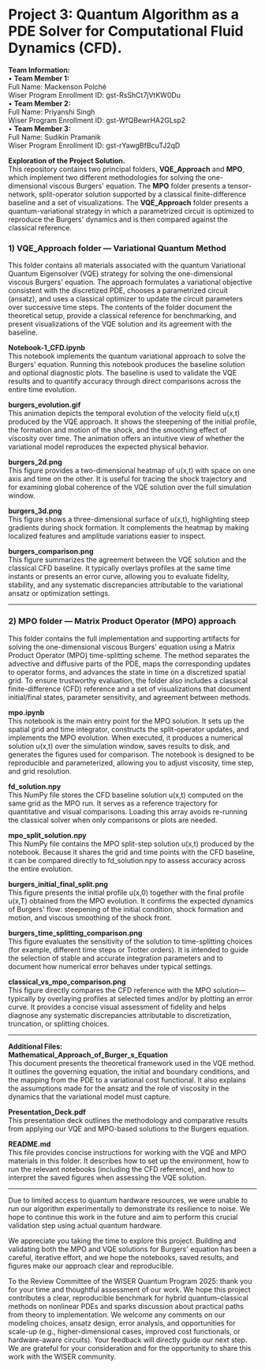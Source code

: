 # Project 3: Quantum Algorithm as a PDE Solver for Computational Fluid Dynamics (CFD).

**Team Information:**  
• **Team Member 1:**  
Full Name: Mackenson Polché  
Wiser Program Enrollment ID: gst-RsShCt7jVtKW0Du  
• **Team Member 2:**  
Full Name: Priyanshi Singh  
Wiser Program Enrollment ID: gst-WfQBewrHA2GLsp2  
• **Team Member 3:**  
Full Name: Sudikin Pramanik  
Wiser Program Enrollment ID: gst-rYawgBfBcuTJ2qD  

**Exploration of the Project Solution.**  
This repository contains two principal folders, **VQE_Approach** and **MPO**, which implement two different methodologies for solving the one-dimensional viscous Burgers' equation. The **MPO** folder presents a tensor-network, split-operator solution supported by a classical finite-difference baseline and a set of visualizations. The **VQE_Approach** folder presents a quantum-variational strategy in which a parametrized circuit is optimized to reproduce the Burgers' dynamics and is then compared against the classical reference.  

### **1) VQE_Approach folder — Variational Quantum Method**  
This folder contains all materials associated with the quantum Variational Quantum Eigensolver (VQE) strategy for solving the one-dimensional viscous Burgers' equation. The approach formulates a variational objective consistent with the discretized PDE, chooses a parametrized circuit (ansatz), and uses a classical optimizer to update the circuit parameters over successive time steps. The contents of the folder document the theoretical setup, provide a classical reference for benchmarking, and present visualizations of the VQE solution and its agreement with the baseline.  

**Notebook-1_CFD.ipynb**  
This notebook implements the quantum variational approach to solve the Burgers' equation. Running this notebook produces the baseline solution and optional diagnostic plots. The baseline is used to validate the VQE results and to quantify accuracy through direct comparisons across the entire time evolution.  

**burgers_evolution.gif**  
This animation depicts the temporal evolution of the velocity field u(x,t) produced by the VQE approach. It shows the steepening of the initial profile, the formation and motion of the shock, and the smoothing effect of viscosity over time. The animation offers an intuitive view of whether the variational model reproduces the expected physical behavior.  

**burgers_2d.png**  
This figure provides a two-dimensional heatmap of u(x,t) with space on one axis and time on the other. It is useful for tracing the shock trajectory and for examining global coherence of the VQE solution over the full simulation window.  

**burgers_3d.png**  
This figure shows a three-dimensional surface of u(x,t), highlighting steep gradients during shock formation. It complements the heatmap by making localized features and amplitude variations easier to inspect.  

**burgers_comparison.png**  
This figure summarizes the agreement between the VQE solution and the classical CFD baseline. It typically overlays profiles at the same time instants or presents an error curve, allowing you to evaluate fidelity, stability, and any systematic discrepancies attributable to the variational ansatz or optimization settings.  

---

### **2) MPO folder — Matrix Product Operator (MPO) approach**  
This folder contains the full implementation and supporting artifacts for solving the one-dimensional viscous Burgers' equation using a Matrix Product Operator (MPO) time-splitting scheme. The method separates the advective and diffusive parts of the PDE, maps the corresponding updates to operator forms, and advances the state in time on a discretized spatial grid. To ensure trustworthy evaluation, the folder also includes a classical finite-difference (CFD) reference and a set of visualizations that document initial/final states, parameter sensitivity, and agreement between methods.  

**mpo.ipynb**  
This notebook is the main entry point for the MPO solution. It sets up the spatial grid and time integrator, constructs the split-operator updates, and implements the MPO evolution. When executed, it produces a numerical solution u(x,t) over the simulation window, saves results to disk, and generates the figures used for comparison. The notebook is designed to be reproducible and parameterized, allowing you to adjust viscosity, time step, and grid resolution.  

**fd_solution.npy**  
This NumPy file stores the CFD baseline solution u(x,t) computed on the same grid as the MPO run. It serves as a reference trajectory for quantitative and visual comparisons. Loading this array avoids re-running the classical solver when only comparisons or plots are needed.  

**mpo_split_solution.npy**  
This NumPy file contains the MPO split-step solution u(x,t) produced by the notebook. Because it shares the grid and time points with the CFD baseline, it can be compared directly to fd_solution.npy to assess accuracy across the entire evolution.  

**burgers_initial_final_split.png**  
This figure presents the initial profile u(x,0) together with the final profile u(x,T) obtained from the MPO evolution. It confirms the expected dynamics of Burgers' flow: steepening of the initial condition, shock formation and motion, and viscous smoothing of the shock front.  

**burgers_time_splitting_comparison.png**  
This figure evaluates the sensitivity of the solution to time-splitting choices (for example, different time steps or Trotter orders). It is intended to guide the selection of stable and accurate integration parameters and to document how numerical error behaves under typical settings.  

**classical_vs_mpo_comparison.png**  
This figure directly compares the CFD reference with the MPO solution—typically by overlaying profiles at selected times and/or by plotting an error curve. It provides a concise visual assessment of fidelity and helps diagnose any systematic discrepancies attributable to discretization, truncation, or splitting choices.  

---

**Additional Files:**  
**Mathematical_Approach_of_Burger_s_Equation**  
This document presents the theoretical framework used in the VQE method. It outlines the governing equation, the initial and boundary conditions, and the mapping from the PDE to a variational cost functional. It also explains the assumptions made for the ansatz and the role of viscosity in the dynamics that the variational model must capture.  

**Presentation_Deck.pdf**  
This presentation deck outlines the methodology and comparative results from applying our VQE and MPO-based solutions to the Burgers equation.  

**README.md**  
This file provides concise instructions for working with the VQE and MPO materials in this folder. It describes how to set up the environment, how to run the relevant notebooks (including the CFD reference), and how to interpret the saved figures when assessing the VQE solution.  

---

Due to limited access to quantum hardware resources, we were unable to run our algorithm experimentally to demonstrate its resilience to noise. We hope to continue this work in the future and aim to perform this crucial validation step using actual quantum hardware.  

We appreciate you taking the time to explore this project. Building and validating both the MPO and VQE solutions for Burgers' equation has been a careful, iterative effort, and we hope the notebooks, saved results, and figures make our approach clear and reproducible.  

To the Review Committee of the WISER Quantum Program 2025: thank you for your time and thoughtful assessment of our work. We hope this project contributes a clear, reproducible benchmark for hybrid quantum–classical methods on nonlinear PDEs and sparks discussion about practical paths from theory to implementation. We welcome any comments on our modeling choices, ansatz design, error analysis, and opportunities for scale-up (e.g., higher-dimensional cases, improved cost functionals, or hardware-aware circuits). Your feedback will directly guide our next step. We are grateful for your consideration and for the opportunity to share this work with the WISER community.
